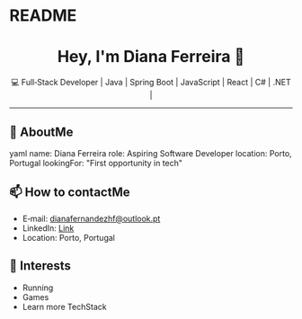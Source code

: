 # README
<div align="center">
  <h1>Hey, I'm Diana Ferreira 👋</h1>
  <p>💻 Full‑Stack Developer | Java | Spring Boot | JavaScript | React | C# | .NET | </p>
</div>

---

## 🌱 AboutMe
yaml
name: Diana Ferreira
role: Aspiring Software Developer
location: Porto, Portugal
lookingFor: "First opportunity in tech"

## 📫 How to contactMe
- E‑mail: dianafernandezhf@outlook.pt  
- LinkedIn: [Link](https://linkedin.com/in/dianahernandezhf)  
- Location: Porto, Portugal

## 🎯 Interests
- Running
- Games  
- Learn more TechStack 
